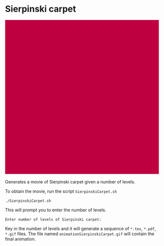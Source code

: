 Sierpinski carpet
=================

<img style="float: middle" src = "https://raw.githubusercontent.com/sivaramambikasaran/SierpinskiCarpet/master/animationSierpinskiCarpet.gif" width=750>


Generates a movie of Sierpinski carpet given a number of levels.

To obtain the movie, run the script `SierpinskiCarpet.sh`

	./SierpinskiCarpet.sh

This will prompt you to enter the number of levels.

	Enter number of levels of Sierpinski carpet:

Key in the number of levels and it will generate a sequence of `*.tex`, `*.pdf`, `*.gif` files. The file named `animationSierpinskiCarpet.gif` will contain the final animation.